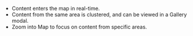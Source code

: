 ---
---

<a id="section_bpw_1bg_sy"></a>

* Content enters the map in real-time.
* Content from the same area is clustered, and can be viewed in a Gallery modal.
* Zoom into Map to focus on content from specific areas.
